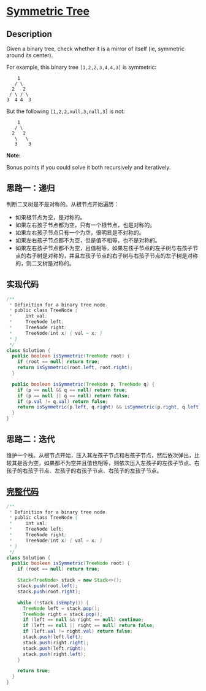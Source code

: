 # [Symmetric Tree][title]

## Description

Given a binary tree, check whether it is a mirror of itself (ie, symmetric around its center).

For example, this binary tree `[1,2,2,3,4,4,3]` is symmetric:

```
    1
   / \
  2   2
 / \ / \
3  4 4  3
```

But the following `[1,2,2,null,3,null,3]` is not:
```
    1
   / \
  2   2
   \   \
   3    3
```

**Note:**

Bonus points if you could solve it both recursively and iteratively.

## 思路一：递归

判断二叉树是不是对称的。从根节点开始遍历：
* 如果根节点为空，是对称的。
* 如果左右孩子节点都为空，只有一个根节点，也是对称的。
* 如果左右孩子节点只有一个为空，很明显是不对称的。
* 如果左右孩子节点都不为空，但是值不相等，也不是对称的。
* 如果左右孩子节点都不为空，且值相等，如果左孩子节点的左子树与右孩子节点的右子树是对称的，并且左孩子节点的右子树与右孩子节点的左子树是对称的，则二叉树是对称的。

## 实现代码

```java
/**
 * Definition for a binary tree node.
 * public class TreeNode {
 *     int val;
 *     TreeNode left;
 *     TreeNode right;
 *     TreeNode(int x) { val = x; }
 * }
 */
class Solution {
  public boolean isSymmetric(TreeNode root) {
    if (root == null) return true;
    return isSymmetric(root.left, root.right);
  }

  public boolean isSymmetric(TreeNode p, TreeNode q) {
    if (p == null && q == null) return true;
    if (p == null || q == null) return false;
    if (p.val != q.val) return false;
    return isSymmetric(p.left, q.right) && isSymmetric(p.right, q.left);
  }
}
```

## 思路二：迭代

维护一个栈。从根节点开始，压入其左孩子节点和右孩子节点，然后依次弹出，比较其是否为空，如果都不为空并且值也相等，则依次压入左孩子的左孩子节点、右孩子的右孩子节点、左孩子的右孩子节点、右孩子的左孩子节点。

## [完整代码][src2]

```java
/**
 * Definition for a binary tree node.
 * public class TreeNode {
 *     int val;
 *     TreeNode left;
 *     TreeNode right;
 *     TreeNode(int x) { val = x; }
 * }
 */
class Solution {
  public boolean isSymmetric(TreeNode root) {
    if (root == null) return true;

    Stack<TreeNode> stack = new Stack<>();
    stack.push(root.left);
    stack.push(root.right);

    while (!stack.isEmpty()) {
      TreeNode left = stack.pop();
      TreeNode right = stack.pop();
      if (left == null && right == null) continue;
      if (left == null || right == null) return false;
      if (left.val != right.val) return false;
      stack.push(left.left);
      stack.push(right.right);
      stack.push(left.right);
      stack.push(right.left);
    }

    return true;
  }
}
```

[title]: https://leetcode.com/problems/symmetric-tree

[src2]: https://github.com/andavid/leetcode-java/blob/master/src/com/andavid/leetcode/_101/Solution2.java

